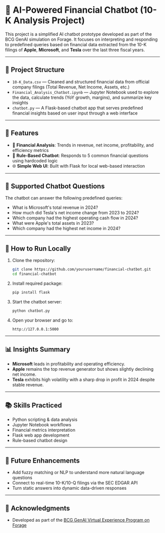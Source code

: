 
# 🧠 AI-Powered Financial Chatbot (10-K Analysis Project)

This project is a simplified AI chatbot prototype developed as part of the BCG GenAI simulation on Forage. It focuses on interpreting and responding to predefined queries based on financial data extracted from the 10-K filings of **Apple**, **Microsoft**, and **Tesla** over the last three fiscal years.

---

## 📁 Project Structure

- `10-K_Data.csv` — Cleaned and structured financial data from official company filings (Total Revenue, Net Income, Assets, etc.)
- `Financial_Analysis_Chatbot.ipynb` — Jupyter Notebook used to explore the data, calculate trends (YoY growth, margins), and summarize key insights
- `chatbot.py` — A Flask-based chatbot app that serves predefined financial insights based on user input through a web interface

---

## 🚀 Features

- 🧾 **Financial Analysis**: Trends in revenue, net income, profitability, and efficiency metrics
- 🤖 **Rule-Based Chatbot**: Responds to 5 common financial questions using hardcoded logic
- 🌐 **Simple Web UI**: Built with Flask for local web-based interaction

---

## 💬 Supported Chatbot Questions

The chatbot can answer the following predefined queries:

- What is Microsoft's total revenue in 2024?
- How much did Tesla's net income change from 2023 to 2024?
- Which company had the highest operating cash flow in 2024?
- What were Apple's total assets in 2023?
- Which company had the highest net income in 2024?

---

## 🔧 How to Run Locally

1. Clone the repository:
   ```bash
   git clone https://github.com/yourusername/financial-chatbot.git
   cd financial-chatbot
   ```

2. Install required package:
   ```bash
   pip install flask
   ```

3. Start the chatbot server:
   ```bash
   python chatbot.py
   ```

4. Open your browser and go to:
   ```
   http://127.0.0.1:5000
   ```

---

## 📊 Insights Summary

- **Microsoft** leads in profitability and operating efficiency.
- **Apple** remains the top revenue generator but shows slightly declining net income.
- **Tesla** exhibits high volatility with a sharp drop in profit in 2024 despite stable revenue.

---

## 📚 Skills Practiced

- Python scripting & data analysis
- Jupyter Notebook workflows
- Financial metrics interpretation
- Flask web app development
- Rule-based chatbot design

---

## 🏁 Future Enhancements

- Add fuzzy matching or NLP to understand more natural language questions
- Connect to real-time 10-K/10-Q filings via the SEC EDGAR API
- Turn static answers into dynamic data-driven responses

---

## 🙌 Acknowledgments

- Developed as part of the [BCG GenAI Virtual Experience Program on Forage](https://www.theforage.com/)
